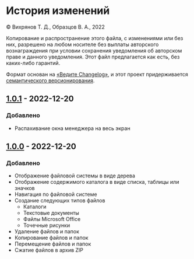 # История изменений

© Вихрянов Т. Д., Образцов В. А., 2022

Копирование и распространение этого файла, с изменениями или без них, разрешено на любом носителе без выплаты авторского вознаграждения при условии сохранения уведомления об авторском праве  и данного уведомления. Этот файл предлагается как есть, без каких-либо гарантий.

Формат основан на [«Ведите Changelog»](https://keepachangelog.com/ru/1.0.0/), и этот проект придерживается [семантического версионирования](https://semver.org/lang/ru/spec/v2.0.0.html).

## [1.0.1](https://github.com/TimWCA/FileManager/releases/tag/v1.0.1) - 2022-12-20
### Добавлено
* Распахивание окна менеджера на весь экран

## [1.0.0](https://github.com/TimWCA/FileManager/releases/tag/v1.0.0) - 2022-12-20
### Добавлено
* Отображение файловой системы в виде дерева
* Отображение содержимого каталога в виде списка, таблицы или значков
* Навигация по файловой системе
* Создание следующих типов файлов
  * Каталоги
  * Текстовые документы
  * Файлы Microsoft Office
  * Точечные рисунки
* Удаление файлов и папок
* Копирование файлов и папок
* Перемещение файлов и папок
* Сжатие файлов в архив ZIP
